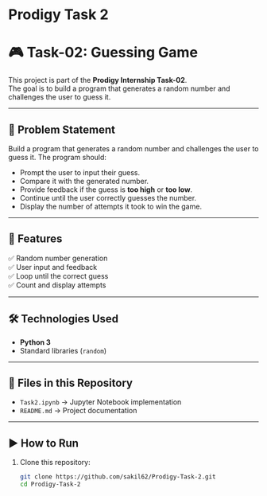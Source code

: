# Prodigy Task 2
# 🎮 Task-02: Guessing Game  

This project is part of the **Prodigy Internship Task-02**.  
The goal is to build a program that generates a random number and challenges the user to guess it.  

---

## 📌 Problem Statement  
Build a program that generates a random number and challenges the user to guess it. The program should:  
- Prompt the user to input their guess.  
- Compare it with the generated number.  
- Provide feedback if the guess is **too high** or **too low**.  
- Continue until the user correctly guesses the number.  
- Display the number of attempts it took to win the game.  

---

## 🚀 Features  
✅ Random number generation  
✅ User input and feedback  
✅ Loop until the correct guess  
✅ Count and display attempts  

---

## 🛠️ Technologies Used  
- **Python 3**  
- Standard libraries (`random`)  

---

## 📂 Files in this Repository  
- `Task2.ipynb` → Jupyter Notebook implementation  
- `README.md` → Project documentation  

---

## ▶️ How to Run  
1. Clone this repository:
   ```bash
   git clone https://github.com/sakil62/Prodigy-Task-2.git
   cd Prodigy-Task-2

